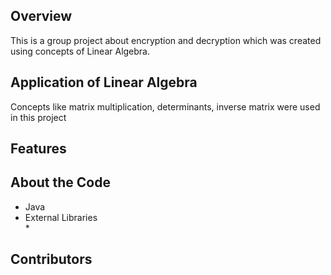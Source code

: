 Overview
---

This is a group project about encryption and decryption which was created using concepts of Linear Algebra.

Application of Linear Algebra
---
Concepts like matrix multiplication, determinants, inverse matrix were used in this project

Features
---

About the Code
---

* Java  
* External Libraries  
  *  
 
Contributors
---
